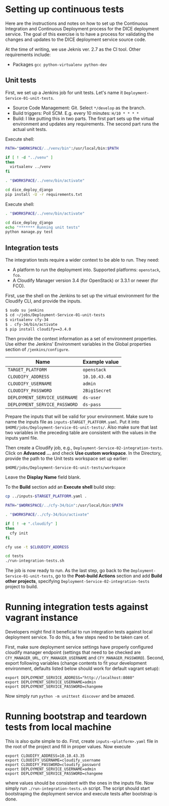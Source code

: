 # Setting up continuous tests

Here are the instructions and notes on how to set up the Continuous Integration
and Continuous Deployment process for the DICE deployment service. The goal
of this exercise is to have a process for validating the changes and updates
to the DICE deployment service source code.

At the time of writing, we use Jeknis ver. 2.7 as the CI tool. Other
requirements include:

* Packages `gcc python-virtualenv python-dev`


## Unit tests

First, we set up a Jenkins job for unit tests. Let's name it
`Deployment-Service-01-unit-tests`. 

* Source Code Management: Git. Select `*/develop` as the branch.
* Build triggers: Poll SCM. E.g. every 10 minutes: `H/10 * * * *`
* Build: I like putting this in two parts. The first part sets up the virtual
  environment and updates any requirements. The second part runs the actual
  unit tests.

Execute shell:

```bash
PATH="$WORKSPACE/../venv/bin":/usr/local/bin:$PATH

if [ ! -d "../venv" ]
then
  virtualenv ../venv
fi

. "$WORKSPACE/../venv/bin/activate"

cd dice_deploy_django
pip install -U -r requirements.txt
```

Execute shell:

```bash
. "$WORKSPACE/../venv/bin/activate"

cd dice_deploy_django
echo "******* Running unit tests"
python manage.py test
```


## Integration tests

The integration tests require a wider context to be able to run. They need:

* A platform to run the deployment into. Supported platforms: `openstack`,
  `fco`.
* A Cloudify Manager version 3.4 (for OpenStack) or 3.3.1 or newer (for FCO).

First, use the shell on the Jenkins to set up the virtual environment for the
Cloudify CLI, and provide the inputs.

```bash
$ sudo su jenkins
$ cd ~/jobs/Deployment-Service-01-unit-tests
$ virtualenv cfy-34
$ . cfy-34/bin/activate
$ pip install cloudify==3.4.0
```

Then provide the context information as a set of environment properties. Use
either the Jenkins' Environment variables in the Global properties section of
`/jenkins/configure`.

  Name                          | Example value
  ----                          | -------------
  `TARGET_PLATFORM`             | `openstack`
  `CLOUDIFY_ADDRESS`            | `10.10.43.48`
  `CLOUDIFY_USERNAME`           | `admin`
  `CLOUDIFY_PASSWORD`           | `2Big1Secret`
  `DEPLOYMENT_SERVICE_USERNAME` | `ds-user`
  `DEPLOYMENT_SERVICE_PASSWORD` | `ds-pass`


Prepare the inputs that will be valid for your environment. Make sure to
name the inputs file as `inputs-$TARGET_PLATFORM.yaml`. Put it into
`$HOME/jobs/Deployment-Service-01-unit-tests/`. Also make sure that last two
variables in the preceding table are consistent with the values in the inputs
yaml file.

Then create a Cloudify job, e.g., `Deployment-Service-02-integration-tests`. 
Click on **Advanced ...** and check **Use custom workspace**. In the Directory,
provide the path to the Unit tests workspace set up earlier:

`$HOME/jobs/Deployment-Service-01-unit-tests/workspace`

Leave the **Display Name** field blank.

To the **Build** section add an **Execute shell** build step:

```bash
cp ../inputs-$TARGET_PLATFORM.yaml .

PATH="$WORKSPACE/../cfy-34/bin":/usr/local/bin:$PATH

. "$WORKSPACE/../cfy-34/bin/activate"

if [ ! -e ".cloudify" ]
then
  cfy init
fi

cfy use -t $CLOUDIFY_ADDRESS

cd tests
./run-integration-tests.sh
```

The job is now ready to run. As the last step, go back to the
`Deployment-Service-01-unit-tests`, go to the **Post-build Actions** section
and add **Build other projects**, specifying 
`Deployment-Service-02-integration-tests` project to build.


# Running integration tests against vagrant instance

Developers might find it beneficial to run integration tests against local
deployment service. To do this, a few steps need to be taken care of.

First, make sure deployment service settings have properly configured cloudify
manager endpoint (settings that need to be checked are `CFY_MANAGER_URL`,
`CFY_MANAGER_USERNAME` and `CFY_MANAGER_PASSWORD`). Second, export following
variables (change contents to fit your development environment, defaults
listed below should work for default vagrant setup):

    export DEPLOYMENT_SERVICE_ADDRESS="http://localhost:8080"
    export DEPLOYMENT_SERVICE_USERNAME=admin
    export DEPLOYMENT_SERVICE_PASSWORD=changeme

Now simply run `python -m unittest discover` and be amazed.


# Running bootstrap and teardown tests from local machine

This is also quite simple to do. First, create `inputs-<platform>.yaml` file
in the root of the project and fill in proper values. Now execute

    export CLOUDIFY_ADDRESS=10.10.43.35
    export CLOUDIFY_USERNAME=cloudify_username
    export CLOUDIFY_PASSWORD=cloudify_password
    export DEPLOYMENT_SERVICE_USERNAME=admin
    export DEPLOYMENT_SERVICE_PASSWORD=changeme

where values should be consistent with the ones in the inputs file. Now simply
run `./run-integration-tests.sh` script. The script should start bootstraping
the deployment service and execute tests after bootstrap is done.
